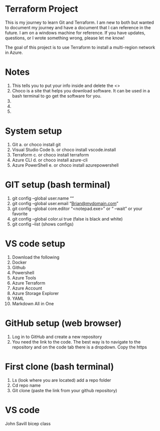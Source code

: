 # Terraform Project

This is my journey to learn Git and Terraform.  I am new to both but wanted to document my journey and have a document that I can reference in the future.  I am on a windows machine for reference.  If you have updates, questions, or I wrote something wrong, please let me know!   

The goal of this project is to use Terraform to install a multi-region network in Azure. 

# Notes
1.	<example>  This tells you to put your info inside and delete the <>
2.	 Choco is a site that helps you download software.  It can be used in a bash terminal to go get the software for you.  
3.	 
4.	 
5.	 

# System setup
1.	Git 
	a.	or choco install git
2.	Visual Studio Code 
	b.	or choco install vscode.install
3.	Terraform 
	c.	or choco install terraform
4.	Azure CLI 
	d.	or choco install azure-cli
5.	Azure PowerShell 
	e.	 or choco install azurepowershell

# GIT setup (bash terminal)
1.	git config –global user.name “<Brian>“
2.	git config –global user.email “<Brian@mydomain.com>”
3.	git config –global core.editor “<notepad.exe>” 
or “<atom> –wait” or your favorite
4.    git config –global color.ui true (false is black and white)
5.	git config –list (shows configs)

# VS code setup
1.	Download the following 
2.	Docker
3.	Github
4.	Powershell
5.	Azure Tools
6.	Azure Terraform
7.	Azure Account
8.	Azure Storage Explorer
9.	YAML
10.	Markdown All in One


# GitHub setup (web browser)
1.    Log in to GitHub and create a new repository 
2.    You need the link to the code.  The best way is to navigate to the repository and on the code tab there is a dropdown.  Copy the https

# First clone (bash terminal)
1.	Ls (look where you are located) add a repo folder
2.	Cd repo name
3.	Git clone (paste the link from your github repository) 
	
# VS code
	





John Savill bicep class
